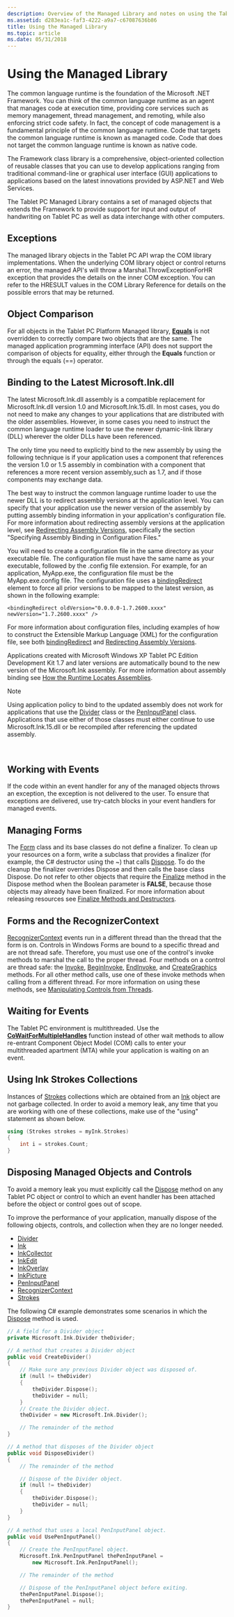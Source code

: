 ```yaml
---
description: Overview of the Managed Library and notes on using the Tablet PC platform Managed Library.
ms.assetid: d283ea1c-faf3-4222-a9a7-c67087636b86
title: Using the Managed Library
ms.topic: article
ms.date: 05/31/2018
---
```


# Using the Managed Library

The common language runtime is the foundation of the Microsoft .NET Framework. You can think of the common language runtime as an agent that manages code at execution time, providing core services such as memory management, thread management, and remoting, while also enforcing strict code safety. In fact, the concept of code management is a fundamental principle of the common language runtime. Code that targets the common language runtime is known as managed code. Code that does not target the common language runtime is known as native code.

The Framework class library is a comprehensive, object-oriented collection of reusable classes that you can use to develop applications ranging from traditional command-line or graphical user interface (GUI) applications to applications based on the latest innovations provided by ASP.NET and Web Services.

The Tablet PC Managed Library contains a set of managed objects that extends the Framework to provide support for input and output of handwriting on Tablet PC as well as data interchange with other computers.

## Exceptions

The managed library objects in the Tablet PC API wrap the COM library implementations. When the underlying COM library object or control returns an error, the managed API's will throw a Marshal.ThrowExceptionForHR exception that provides the details on the inner COM exception. You can refer to the HRESULT values in the COM Library Reference for details on the possible errors that may be returned.

## Object Comparison

For all objects in the Tablet PC Platform Managed library, [**Equals**](/previous-versions/windows/) is not overridden to correctly compare two objects that are the same. The managed application programming interface (API) does not support the comparison of objects for equality, either through the **Equals** function or through the equals (==) operator.

## Binding to the Latest Microsoft.Ink.dll

The latest Microsoft.Ink.dll assembly is a compatible replacement for Microsoft.Ink.dll version 1.0 and Microsoft.Ink.15.dll. In most cases, you do not need to make any changes to your applications that are distributed with the older assemblies. However, in some cases you need to instruct the common language runtime loader to use the newer dynamic-link library (DLL) wherever the older DLLs have been referenced.

The only time you need to explicitly bind to the new assembly by using the following technique is if your application uses a component that references the version 1.0 or 1.5 assembly in combination with a component that references a more recent version assembly,such as 1.7, and if those components may exchange data.

The best way to instruct the common language runtime loader to use the newer DLL is to redirect assembly versions at the application level. You can specify that your application use the newer version of the assembly by putting assembly binding information in your application's configuration file. For more information about redirecting assembly versions at the application level, see [Redirecting Assembly Versions](https://msdn.microsoft.com/library/default.asp?url=/library/cpguide/html/cpconassemblyversionredirection.asp?frame=true), specifically the section "Specifying Assembly Binding in Configuration Files."

You will need to create a configuration file in the same directory as your executable file. The configuration file must have the same name as your executable, followed by the .config file extension. For example, for an application, MyApp.exe, the configuration file must be the MyApp.exe.config file. The configuration file uses a [bindingRedirect](/previous-versions/dotnet/netframework-1.1/eftw1fys(v=vs.71)) element to force all prior versions to be mapped to the latest version, as shown in the following example:

`<bindingRedirect oldVersion="0.0.0.0-1.7.2600.xxxx" newVersion="1.7.2600.xxxx" />`

For more information about configuration files, including examples of how to construct the Extensible Markup Language (XML) for the configuration file, see both [bindingRedirect](/previous-versions/dotnet/netframework-1.1/eftw1fys(v=vs.71)) and [Redirecting Assembly Versions](https://msdn.microsoft.com/library/default.asp?url=/library/cpguide/html/cpconassemblyversionredirection.asp?frame=true).

Applications created with Microsoft Windows XP Tablet PC Edition Development Kit 1.7 and later versions are automatically bound to the new version of the Microsoft.Ink assembly. For more information about assembly binding see [How the Runtime Locates Assemblies](https://msdn.microsoft.com/library/default.asp?url=/library/cpguide/html/cpconHowRuntimeLocatesAssemblies.asp).

> [!Note]  
> Using application policy to bind to the updated assembly does not work for applications that use the [Divider](/previous-versions/ms583616(v=vs.100)) class or the [PenInputPanel](/previous-versions/aa514041(v=msdn.10)) class. Applications that use either of those classes must either continue to use Microsoft.Ink.15.dll or be recompiled after referencing the updated assembly.

 

## Working with Events

If the code within an event handler for any of the managed objects throws an exception, the exception is not delivered to the user. To ensure that exceptions are delivered, use try-catch blocks in your event handlers for managed events.

## Managing Forms

The [Form](/dotnet/api/system.windows.forms.form?view=netcore-3.1) class and its base classes do not define a finalizer. To clean up your resources on a form, write a subclass that provides a finalizer (for example, the C\# destructor using the ~) that calls [Dispose](/dotnet/api/system.windows.forms.form.dispose?view=netcore-3.1). To do the cleanup the finalizer overrides Dispose and then calls the base class Dispose. Do not refer to other objects that require the [Finalize](/previous-versions/windows/) method in the Dispose method when the Boolean parameter is **FALSE**, because those objects may already have been finalized. For more information about releasing resources see [Finalize Methods and Destructors](https://msdn.microsoft.com/library/default.asp?url=/library/cpguide/html/cpconfinalizemethodscdestructors.asp).

## Forms and the RecognizerContext

[RecognizerContext](/previous-versions/ms552546(v=vs.100)) events run in a different thread than the thread that the form is on. Controls in Windows Forms are bound to a specific thread and are not thread safe. Therefore, you must use one of the control's invoke methods to marshal the call to the proper thread. Four methods on a control are thread safe: the [Invoke](/dotnet/api/system.windows.forms.control.invoke?view=netcore-3.1), [BeginInvoke](/dotnet/api/system.windows.forms.control.begininvoke?view=netcore-3.1), [EndInvoke](/dotnet/api/system.windows.forms.control.endinvoke?view=netcore-3.1), and [CreateGraphics](/dotnet/api/system.windows.forms.control.creategraphics?view=netcore-3.1) methods. For all other method calls, use one of these invoke methods when calling from a different thread. For more information on using these methods, see [Manipulating Controls from Threads](/previous-versions/757y83z4(v=vs.140)).

## Waiting for Events

The Tablet PC environment is multithreaded. Use the [**CoWaitForMultipleHandles**](/windows/win32/api/combaseapi/nf-combaseapi-cowaitformultiplehandles) function instead of other wait methods to allow re-entrant Component Object Model (COM) calls to enter your multithreaded apartment (MTA) while your application is waiting on an event.

## Using Ink Strokes Collections

Instances of [Strokes](/previous-versions/ms552701(v=vs.100)) collections which are obtained from an [Ink](/previous-versions/aa515768(v=msdn.10)) object are not garbage collected. In order to avoid a memory leak, any time that you are working with one of these collections, make use of the "using" statement as shown below.


```C++
using (Strokes strokes = myInk.Strokes)
{
    int i = strokes.Count;
}
```



## Disposing Managed Objects and Controls

To avoid a memory leak you must explicitly call the [Dispose](/dotnet/api/system.windows.forms.form.dispose?view=netcore-3.1) method on any Tablet PC object or control to which an event handler has been attached before the object or control goes out of scope.

To improve the performance of your application, manually dispose of the following objects, controls, and collection when they are no longer needed.

-   [Divider](/previous-versions/ms583616(v=vs.100))
-   [Ink](/previous-versions/aa515768(v=msdn.10))
-   [InkCollector](/previous-versions/ms583683(v=vs.100))
-   [InkEdit](/previous-versions/ms552265(v=vs.100))
-   [InkOverlay](/previous-versions/ms552322(v=vs.100))
-   [InkPicture](/previous-versions/aa514604(v=msdn.10))
-   [PenInputPanel](/previous-versions/aa514041(v=msdn.10))
-   [RecognizerContext](/previous-versions/ms552546(v=vs.100))
-   [Strokes](/previous-versions/ms552701(v=vs.100))

The following C\# example demonstrates some scenarios in which the [Dispose](/dotnet/api/system.windows.forms.form.dispose?view=netcore-3.1) method is used.


```C++
// A field for a Divider object
private Microsoft.Ink.Divider theDivider;

// A method that creates a Divider object
public void CreateDivider()
{
    // Make sure any previous Divider object was disposed of.
    if (null != theDivider)
    {
        theDivider.Dispose();
        theDivider = null;
    }
    // Create the Divider object.
    theDivider = new Microsoft.Ink.Divider();

    // The remainder of the method
}

// A method that disposes of the Divider object
public void DisposeDivider()
{
    // The remainder of the method

    // Dispose of the Divider object.
    if (null != theDivider)
    {
        theDivider.Dispose();
        theDivider = null;
    }
}

// A method that uses a local PenInputPanel object.
public void UsePenInputPanel()
{
    // Create the PenInputPanel object.
    Microsoft.Ink.PenInputPanel thePenInputPanel =
        new Microsoft.Ink.PenInputPanel();

    // The remainder of the method

    // Dispose of the PenInputPanel object before exiting.
    thePenInputPanel.Dispose();
    thePenInputPanel = null;
}
```



 

 
